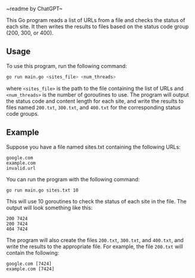 ~readme by ChatGPT~

This Go program reads a list of URLs from a file and checks the status of each site. It then writes the results to files based on the status code group (200, 300, or 400).

## Usage
To use this program, run the following command:

```bash
go run main.go <sites_file> <num_threads>
```
where `<sites_file>` is the path to the file containing the list of URLs and `<num_threads>` is the number of goroutines to use. The program will output the status code and content length for each site, and write the results to files named `200.txt`, `300.txt`, and `400.txt` for the corresponding status code groups.

## Example
Suppose you have a file named sites.txt containing the following URLs:

```
google.com
example.com
invalid.url
```
You can run the program with the following command:

```bash
go run main.go sites.txt 10
```

This will use 10 goroutines to check the status of each site in the file. The output will look something like this:

```
200 7424
200 7424
404 7424
```

The program will also create the files `200.txt`, `300.txt`, and `400.txt`, and write the results to the appropriate file. For example, the file `200.txt` will contain the following:

```
google.com [7424]
example.com [7424]
```

